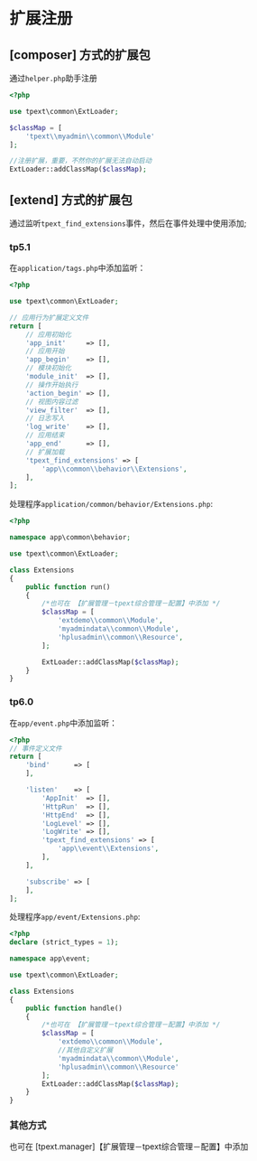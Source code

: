 # 扩展注册

## [composer] 方式的扩展包

通过`helper.php`助手注册

```php
<?php

use tpext\common\ExtLoader;

$classMap = [
    'tpext\\myadmin\\common\\Module'
];

//注册扩展，重要，不然你的扩展无法自动启动
ExtLoader::addClassMap($classMap);
```

## [extend] 方式的扩展包

 通过监听`tpext_find_extensions`事件，然后在事件处理中使用添加;

### tp5.1

在`application/tags.php`中添加监听：

```php
<?php

use tpext\common\ExtLoader;

// 应用行为扩展定义文件
return [
    // 应用初始化
    'app_init'     => [],
    // 应用开始
    'app_begin'    => [],
    // 模块初始化
    'module_init'  => [],
    // 操作开始执行
    'action_begin' => [],
    // 视图内容过滤
    'view_filter'  => [],
    // 日志写入
    'log_write'    => [],
    // 应用结束
    'app_end'      => [],
    // 扩展加载
    'tpext_find_extensions' => [
        'app\\common\\behavior\\Extensions',
    ],
];
```

处理程序`application/common/behavior/Extensions.php`:

```php
<?php

namespace app\common\behavior;

use tpext\common\ExtLoader;

class Extensions
{
    public function run()
    {
        /*也可在 【扩展管理－tpext综合管理－配置】中添加 */
        $classMap = [
            'extdemo\\common\\Module',
            'myadmindata\\common\\Module',
            'hplusadmin\\common\\Resource',
        ];

        ExtLoader::addClassMap($classMap);
    }
}

```

### tp6.0

在`app/event.php`中添加监听：

```php
<?php
// 事件定义文件
return [
    'bind'      => [
    ],

    'listen'    => [
        'AppInit'  => [],
        'HttpRun'  => [],
        'HttpEnd'  => [],
        'LogLevel' => [],
        'LogWrite' => [],
        'tpext_find_extensions' => [
            'app\\event\\Extensions',
        ],
    ],

    'subscribe' => [
    ],
];
```

处理程序`app/event/Extensions.php`:

```php
<?php
declare (strict_types = 1);

namespace app\event;

use tpext\common\ExtLoader;

class Extensions
{
    public function handle()
    {
        /*也可在 【扩展管理－tpext综合管理－配置】中添加 */
        $classMap = [
            'extdemo\\common\\Module',
            //其他自定义扩展
            'myadmindata\\common\\Module',
            'hplusadmin\\common\\Resource'
        ];
        ExtLoader::addClassMap($classMap);
    }
}
```

### 其他方式

也可在 [tpext.manager]【扩展管理－tpext综合管理－配置】中添加
